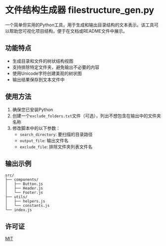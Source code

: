 # 文件结构生成器 filestructure_gen.py

一个简单但实用的Python工具，用于生成和输出目录结构的文本表示。该工具可以帮助您可视化项目结构，便于在文档或README文件中展示。

## 功能特点

- 生成目录和文件的树状结构视图
- 支持排除特定文件夹，避免输出不必要的内容
- 使用Unicode字符创建美观的树状图
- 输出结果保存到文本文件中

## 使用方法

1. 确保您已安装Python
2. 创建一个`exclude_folders.txt`文件（可选），列出不想包含在输出中的文件夹名称
3. 修改脚本中的以下参数：
   - `search_directory`: 要扫描的目录路径
   - `output_file`: 输出文件名
   - `exclude_file`: 排除文件夹列表文件名


## 输出示例

```
src/
├── components/
│   ├── Button.js
│   ├── Header.js
│   └── Footer.js
├── utils/
│   ├── helpers.js
│   └── constants.js
└── index.js
```

## 许可证

[MIT](LICENSE)